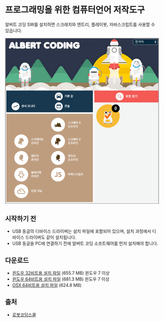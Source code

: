 # 프로그래밍을 위한 컴퓨터언어 저작도구

알버트 코딩 SW를 설치하면 스크래치와 엔트리, 플레이봇, 자바스크립트를 사용할 수 있습니다.


![albert AI Coding](./images/albert01.png)


시작하기 전
--
- USB 동글의 디바이스 드라이버는 설치 파일에 포함되어 있으며, 설치 과정에서 디바이스 드라이버도 같이 설치됩니다.
- USB 동글을 PC에 연결하기 전에 알버트 코딩 소프트웨어를 먼저 설치해야 합니다.


다운로드
--
- [윈도우 32비트용 설치 파일](http://www.smartrobotmarket.com/hamster/AlbertCoding-with-entry-win32-v1.8.2.exe) (655.7 MB) 윈도우 7 이상
- [윈도우 64비트용 설치 파일](http://www.smartrobotmarket.com/hamster/AlbertCoding-with-entry-win64-v1.8.2.exe) (681.3 MB) 윈도우 7 이상
- [OSX 64비트용 설치 파일](http://www.smartrobotmarket.com/hamster/AlbertCoding-with-entry-osx64-v1.8.2.dmg) (624.8 MB)



출처
--
- [로봇코딩스쿨](http://robotcoding.school/albert/ko/download/)
